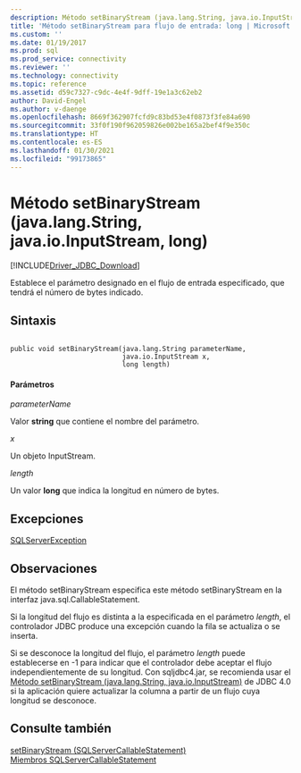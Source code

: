 ```yaml
---
description: Método setBinaryStream (java.lang.String, java.io.InputStream, long)
title: 'Método setBinaryStream para flujo de entrada: long | Microsoft Docs'
ms.custom: ''
ms.date: 01/19/2017
ms.prod: sql
ms.prod_service: connectivity
ms.reviewer: ''
ms.technology: connectivity
ms.topic: reference
ms.assetid: d59c7327-c9dc-4e4f-9dff-19e1a3c62eb2
author: David-Engel
ms.author: v-daenge
ms.openlocfilehash: 8669f362907fcfd9c83bd53e4f0873f3fe84a690
ms.sourcegitcommit: 33f0f190f962059826e002be165a2bef4f9e350c
ms.translationtype: HT
ms.contentlocale: es-ES
ms.lasthandoff: 01/30/2021
ms.locfileid: "99173865"
---
```

# <a name="setbinarystream-method-javalangstring-javaioinputstream-long"></a>Método setBinaryStream (java.lang.String, java.io.InputStream, long)
[!INCLUDE[Driver_JDBC_Download](../../../includes/driver_jdbc_download.md)]

  Establece el parámetro designado en el flujo de entrada especificado, que tendrá el número de bytes indicado.  
  
## <a name="syntax"></a>Sintaxis  
  
```  
  
public void setBinaryStream(java.lang.String parameterName,  
                            java.io.InputStream x,  
                            long length)  
```  
  
#### <a name="parameters"></a>Parámetros  
 *parameterName*  
  
 Valor **string** que contiene el nombre del parámetro.  
  
 *x*  
  
 Un objeto InputStream.  
  
 *length*  
  
 Un valor **long** que indica la longitud en número de bytes.  
  
## <a name="exceptions"></a>Excepciones  
 [SQLServerException](../../../connect/jdbc/reference/sqlserverexception-class.md)  
  
## <a name="remarks"></a>Observaciones  
 El método setBinaryStream especifica este método setBinaryStream en la interfaz java.sql.CallableStatement.  
  
 Si la longitud del flujo es distinta a la especificada en el parámetro *length*, el controlador JDBC produce una excepción cuando la fila se actualiza o se inserta.  
  
 Si se desconoce la longitud del flujo, el parámetro *length* puede establecerse en -1 para indicar que el controlador debe aceptar el flujo independientemente de su longitud. Con sqljdbc4.jar, se recomienda usar el [Método setBinaryStream (java.lang.String, java.io.InputStream)](../../../connect/jdbc/reference/setbinarystream-method-java-lang-string-java-io-inputstream.md) de JDBC 4.0 si la aplicación quiere actualizar la columna a partir de un flujo cuya longitud se desconoce.  
  
## <a name="see-also"></a>Consulte también  
 [setBinaryStream &#40;SQLServerCallableStatement&#41;](../../../connect/jdbc/reference/setbinarystream-sqlservercallablestatement.md)   
 [Miembros SQLServerCallableStatement](../../../connect/jdbc/reference/sqlservercallablestatement-members.md)  
  
  
